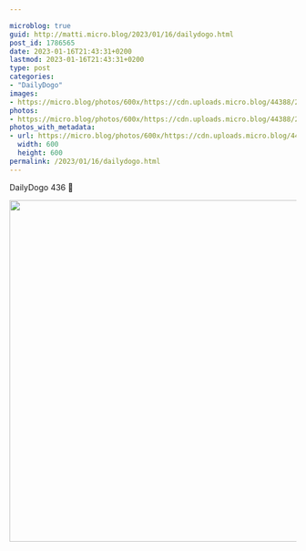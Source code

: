 ```yaml
---

microblog: true
guid: http://matti.micro.blog/2023/01/16/dailydogo.html
post_id: 1786565
date: 2023-01-16T21:43:31+0200
lastmod: 2023-01-16T21:43:31+0200
type: post
categories:
- "DailyDogo"
images:
- https://micro.blog/photos/600x/https://cdn.uploads.micro.blog/44388/2023/ab9c4db89c.jpg
photos:
- https://micro.blog/photos/600x/https://cdn.uploads.micro.blog/44388/2023/ab9c4db89c.jpg
photos_with_metadata:
- url: https://micro.blog/photos/600x/https://cdn.uploads.micro.blog/44388/2023/ab9c4db89c.jpg
  width: 600
  height: 600
permalink: /2023/01/16/dailydogo.html
---
```

DailyDogo 436 🐶

<img src="https://micro.blog/photos/600x/https://blog.martin-haehnel.de/uploads/2023/ab9c4db89c.jpg" width="600" height="600" alt="" />
